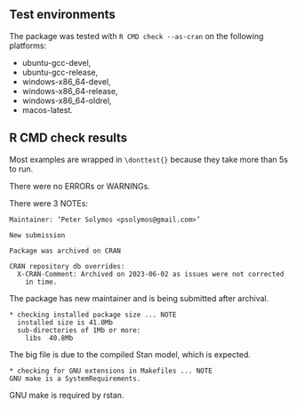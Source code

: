 ## Test environments

The package was tested with `R CMD check --as-cran` on the following platforms:

* ubuntu-gcc-devel,
* ubuntu-gcc-release,
* windows-x86_64-devel,
* windows-x86_64-release,
* windows-x86_64-oldrel,
* macos-latest.

## R CMD check results

Most examples are wrapped in `\donttest{}` because they take more than 5s to run.

There were no ERRORs or WARNINGs.

There were 3 NOTEs:

```
Maintainer: ‘Peter Solymos <psolymos@gmail.com>’

New submission

Package was archived on CRAN

CRAN repository db overrides:
  X-CRAN-Comment: Archived on 2023-06-02 as issues were not corrected
    in time.
```

The package has new maintainer and is being submitted after archival.

```
* checking installed package size ... NOTE
  installed size is 41.0Mb
  sub-directories of 1Mb or more:
    libs  40.8Mb
```

The big file is due to the compiled Stan model, which is expected.

```
* checking for GNU extensions in Makefiles ... NOTE
GNU make is a SystemRequirements.
```

GNU make is required by rstan.
